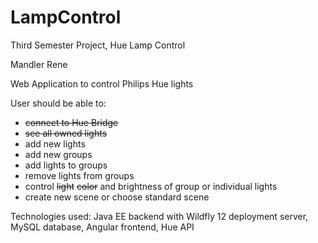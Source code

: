 # LampControl
Third Semester Project, Hue Lamp Control

Mandler Rene

Web Application to control Philips Hue lights

User should be able to:

- <s>connect to Hue Bridge</s>
- <s>see all owned lights</s>
- add new lights
- add new groups
- add lights to groups
- remove lights from groups
- control <s>light</s> <s>color</s> and brightness of group or individual lights
- create new scene or choose standard scene

Technologies used: Java EE backend with Wildfly 12 deployment server, MySQL database, Angular frontend, Hue API
